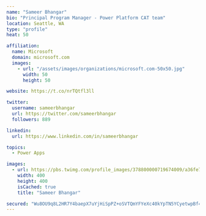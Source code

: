 ```yaml
---
name: "Sameer Bhangar"
bio: "Principal Program Manager - Power Platform CAT team"
location: Seattle, WA
type: "profile"
heat: 50

affiliation:
  name: Microsoft
  domain: microsoft.com
  images:
    - url: "/assets/images/organizations/microsoft.com-50x50.jpg"
      width: 50
      height: 50

website: https://t.co/nrTQtfl3ll

twitter:
  username: sameerbhangar
  url: https://twitter.com/sameerbhangar
  followers: 889

linkedin:
  url: https://www.linkedin.com/in/sameerbhangar

topics:
  - Power Apps

images:
  - url: https://pbs.twimg.com/profile_images/378800000719674009/a36fe7ddfab1778b76e5793772e43798_400x400.jpeg
    width: 400
    height: 400
    isCached: true
    title: "Sameer Bhangar"

secured: "Wu8OU9q8L2HR7Y4baepX7uYjHiSpPZ+oSVTQmYFYeXc40kYpTN5YCyetwpBf4VZbW69YsWz6T0Bi4/j4ISi9utcYPFbVDLGt8pyacN+4lJmHTMetzZXrqwMz1Z3PuaCT+bLBU/ezBiiHLX4ZVDMP2/8dXqxxy1G1yvarIu7IqMPrSG/36C4qBa6HLA+wW4gpEAvtodKtvZrl417AIwDpUeIeY0yu5f+Z9Xw91TmNFsn3UUKmo/cN3YhvJsUhvjeq+x6L3rwqMNyH7AZ9ttqGW3Tsr5KVXkdnneBxpys9rAyGT/SAXvpfWcfjfKiCjtPvnGANLXJPB9FVXeSYaJUwzwJ/pChvTzaJGqbodmiV3sKCtMv7dxFL72MGjM23STz8jB1IxXVbzq5LZy3OKyjAGQ==;zi8ieJkQJkwCdJX5puRH2A=="
---
```


